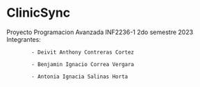 # ClinicSync
 Proyecto Programacion Avanzada INF2236-1 2do semestre 2023
 Integrantes:
           
            - Deivit Anthony Contreras Cortez
            
            - Benjamin Ignacio Correa Vergara
            
            - Antonia Ignacia Salinas Horta
